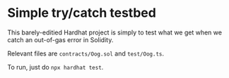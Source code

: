 # Simple try/catch testbed

This barely-editied Hardhat project is simply to test what we get when we catch an out-of-gas error in Solidity. 

Relevant files are `contracts/Oog.sol` and `test/Oog.ts`.

To run, just do `npx hardhat test`.

